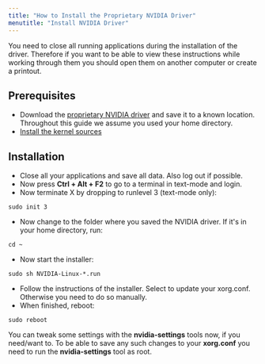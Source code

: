 ```yaml
---
title: "How to Install the Proprietary NVIDIA Driver"
menutitle: "Install NVIDIA Driver"
---
```


You need to close all running applications during the installation of the
driver. Therefore if you want to be able to view these instructions while
working through them you should open them on another computer or create a
printout.

## Prerequisites

* Download the [proprietary NVIDIA driver](https://www.nvidia.com/en-us/drivers/unix/) and save it to a known location. Throughout this guide we assume you used your home directory.
* [Install the kernel sources](/faq/kernel-source)

## Installation

* Close all your applications and save all data. Also log out if possible.
* Now press __Ctrl + Alt + F2__ to go to a terminal in text-mode and login.
* Now terminate X by dropping to runlevel 3 (text-mode only):

```
sudo init 3
```

* Now change to the folder where you saved the NVIDIA driver. If it's in your home directory, run:

```
cd ~
```

* Now start the installer:

```
sudo sh NVIDIA-Linux-*.run
```

* Follow the instructions of the installer. Select to update your xorg.conf.
Otherwise you need to do so manually.
* When finished, reboot:

```
sudo reboot
```


You can tweak some settings with the __nvidia-settings__ tools now, if you
need/want to. To be able to save any such changes to your __xorg.conf__ you
need to run the __nvidia-settings__ tool as root.

